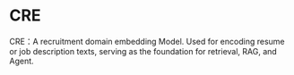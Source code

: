 # CRE
CRE：A recruitment domain embedding Model. Used for encoding resume or job description texts, serving as the foundation for retrieval, RAG, and Agent.
